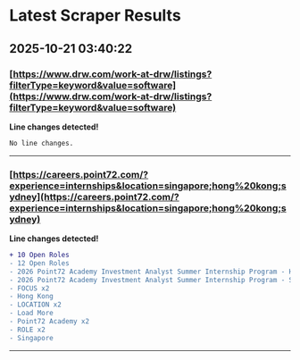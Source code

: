 # Latest Scraper Results

## 2025-10-21 03:40:22

### [https://www.drw.com/work-at-drw/listings?filterType=keyword&value=software](https://www.drw.com/work-at-drw/listings?filterType=keyword&value=software)

**Line changes detected!**

```diff
No line changes.
```

---
### [https://careers.point72.com/?experience=internships&location=singapore;hong%20kong;sydney](https://careers.point72.com/?experience=internships&location=singapore;hong%20kong;sydney)

**Line changes detected!**

```diff
+ 10 Open Roles
- 12 Open Roles
- 2026 Point72 Academy Investment Analyst Summer Internship Program - Hong Kong
- 2026 Point72 Academy Investment Analyst Summer Internship Program - Singapore
- FOCUS x2
- Hong Kong
- LOCATION x2
- Load More
- Point72 Academy x2
- ROLE x2
- Singapore
```

---
